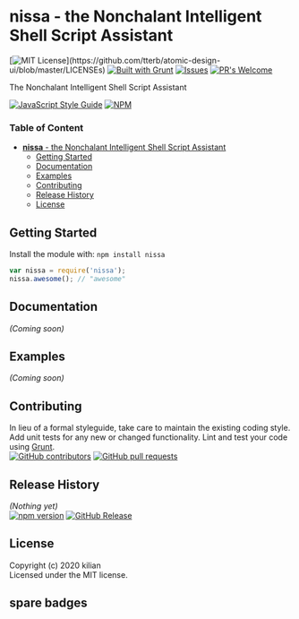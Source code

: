 # **nissa** - the Nonchalant Intelligent Shell Script Assistant
[![MIT License](https://img.shields.io/apm/l/atomic-design-ui.svg?)](https://github.com/tterb/atomic-design-ui/blob/master/LICENSEs)
[![Built with Grunt](https://cdn.gruntjs.com/builtwith.svg)](http://nissa.com/)
[![Issues](https://img.shields.io/github/issues-raw/kiliankilmister/nissa.svg?maxAge=25000)](https://github.com/tterb/nissa/issues)
[![PR's Welcome](https://img.shields.io/badge/PRs-welcome-brightgreen.svg?style=flat)](http://makeapullrequest.com)      

The Nonchalant Intelligent Shell Script Assistant

[![JavaScript Style Guide](https://cdn.rawgit.com/standard/standard/master/badge.svg)](https://github.com/standard/standard)
[![NPM](https://nodei.co/npm/nissa.png?downloads=true)](https://www.npmjs.com/package/nissa)

<!-- TOC -->


### Table of Content
- [**nissa** - the Nonchalant Intelligent Shell Script Assistant](#nissa---the-nonchalant-intelligent-shell-script-assistant)
  - [Getting Started](#getting-started)
  - [Documentation](#documentation)
  - [Examples](#examples)
  - [Contributing](#contributing)
  - [Release History](#release-history)
  - [License](#license)

<!-- /TOC -->
## Getting Started
Install the module with: `npm install nissa`

```javascript
var nissa = require('nissa');
nissa.awesome(); // "awesome"
```

## Documentation
_(Coming soon)_

## Examples
_(Coming soon)_

## Contributing 
In lieu of a formal styleguide, take care to maintain the existing coding style. Add unit tests for any new or changed functionality. Lint and test your code using [Grunt](http://grunt.com/).  
[![GitHub contributors](https://img.shields.io/github/contributors/kiliankilmister/nissa.svg?style=flat)]()
[![GitHub pull requests](https://img.shields.io/github/issues-pr/kiliankilmister/nissa.svg?style=flat)]()

## Release History
_(Nothing yet)_  
[![npm version](https://badge.fury.io/js/nissa.svg)](https://www.npmjs.com/package/nissa)
[![GitHub Release](https://img.shields.io/github/release/kiliankilmister/nissa.svg?style=flat)]()
## License
Copyright (c) 2020 kilian  
Licensed under the MIT license.


## spare badges
<!--
### GitHub (All Releases)  
[![Github All Releases](https://img.shields.io/github/downloads/atom/atom/total.svg?style=flat)]()
[![NPM Downloads](https://img.shields.io/npm/dt/express.svg?style=flat)]()   
[![GitHub last commit](https://img.shields.io/github/last-commit/google/skia.svg?style=flat)]()
[![Donate](https://img.shields.io/badge/$-support-12a0df.svg?style=flat)](https://www.paypal.com/cgi-bin/webscr?cmd=_s-xclick&hosted_button_id=E6RKPR34SH6CU)  
#### Discord  
[![Discord Chat](https://img.shields.io/discord/308323056592486420.svg)](https://discord.gg/)  

## Social Buttons
[![GitHub stars](https://img.shields.io/github/stars/badges/shields.svg?style=social&label=Stars&style=plastic)]()
[![GitHub watchers](https://img.shields.io/github/watchers/badges/shields.svg?style=social&label=Watch&style=plastic)]()
[![GitHub forks](https://img.shields.io/github/forks/badges/shields.svg?style=social&label=Fork&style=plastic)]()
[![Twitter URL](https://img.shields.io/twitter/url/http/shields.io.svg?style=social&style=plastic)]()  
[![GitHub stars](https://img.shields.io/github/stars/tterb/playmusic.svg?style=social&label=Star)](https://github.com/JonSnow/MyBadges)
[![GitHub watchers](https://img.shields.io/github/watchers/tterb/playmusic.svg?style=social&label=Watch)](https://github.com/JonSnow/MyBadges)
[![GitHub forks](https://img.shields.io/github/forks/tterb/playmusic.svg?style=social&label=Fork)](https://github.com/JonSnow/MyBadges)
[![GitHub followers](https://img.shields.io/github/followers/tterb.svg?style=social&label=Follow)](https://github.com/JonSnow/MyBadges)  
[![Tweet](https://img.shields.io/twitter/url/https/github.com/tterb/hyde.svg?style=social)](https://twitter.com/intent/tweet?text=Check%20out%20Hyde!%20%E2%9C%A8%20An%20accessible,%20open-source%20markdown%20editor%20for%20any%20user%20E2%9C%A8%20https://github.com/tterb/hyde%20%F0%9F%A4%97)
[![Twitter Follow](https://img.shields.io/twitter/follow/bstevensondev.svg?style=social)](https://twitter.com/bstevensondev)  
-->
